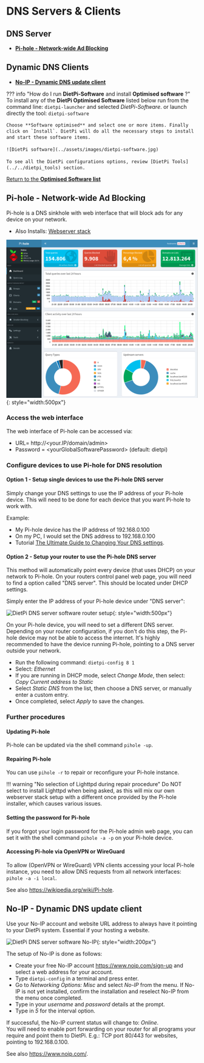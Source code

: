 # DNS Servers & Clients

## DNS Server

- [**Pi-hole - Network-wide Ad Blocking**](#pi-hole-network-wide-ad-blocking)

## Dynamic DNS Clients

- [**No-IP - Dynamic DNS update client**](#no-ip-dynamic-dns-update-client)

??? info "How do I run **DietPi-Software** and install **Optimised software** ?"
    To install any of the **DietPi Optimised Software** listed below run from the command line:
    ```
    dietpi-launcher
    ```
    and selected _DietPi-Software_. or launch directly the tool:
    ```
    dietpi-software
    ```

    Choose **Software optimised** and select one or more items. Finally click on `Install`. DietPi will do all the necessary steps to install and start these software items.

    ![DietPi software](../assets/images/dietpi-software.jpg)

    To see all the DietPi configurations options, review [DietPi Tools](../../dietpi_tools) section.

[Return to the **Optimised Software list**](../../dietpi_optimised_software)

## Pi-hole - Network-wide Ad Blocking

Pi-hole is a DNS sinkhole with web interface that will block ads for any device on your network.

- Also Installs: [Webserver stack](../webserver_stack/)

![DietPi DNS server software Pi-hole](../assets/images/dietpi-software-dnsserver-pihole.png){: style="width:500px"}

### Access the web interface

The web interface of Pi-hole can be accessed via:

- URL= http://<your.IP/domain/admin\>
- Password = <yourGlobalSoftwarePassword\> (default: dietpi)

### Configure devices to use Pi-hole for DNS resolution

#### Option 1 - Setup single devices to use the Pi-hole DNS server

Simply change your DNS settings to use the IP address of your Pi-hole device. This will need to be done for each device that you want Pi-hole to work with.

Example:

- My Pi-hole device has the IP address of 192.168.0.100
- On my PC, I would set the DNS address to 192.168.0.100
- Tutorial [The Ultimate Guide to Changing Your DNS settings](https://www.howtogeek.com/167533/the-ultimate-guide-to-changing-your-dns-server/).

#### Option 2 - Setup your router to use the Pi-hole DNS server

This method will automatically point every device (that uses DHCP) on your network to Pi-hole.
On your routers control panel web page, you will need to find a option called "DNS server". This should be located under DHCP settings.

Simply enter the IP address of your Pi-hole device under "DNS server":

![DietPi DNS server software router setup](../assets/images/dietpi-software-dnsserver-router-setup.png){: style="width:500px"}

On your Pi-hole device, you will need to set a different DNS server.  
Depending on your router configuration, if you don't do this step, the Pi-hole device may not be able to access the internet. It's highly recommended to have the device running Pi-hole, pointing to a DNS server outside your network.

- Run the following command: `dietpi-config 8 1`
- Select: *Ethernet*
- If you are running in DHCP mode, select *Change Mode*, then select: *Copy Current address to Static*
- Select *Static DNS* from the list, then choose a DNS server, or manually enter a custom entry.
- Once completed, select *Apply* to save the changes.

### Further procedures

#### Updating Pi-hole

Pi-hole can be updated via the shell command `pihole -up`.

#### Repairing Pi-hole

You can use `pihole -r` to repair or reconfigure your Pi-hole instance.

!!! warning "No selection of Lighttpd during repair procedure"
    Do NOT select to install Lighttpd when being asked, as this will mix our own webserver stack setup with a different once provided by the Pi-hole installer, which causes various issues.

#### Setting the password for Pi-hole

If you forgot your login password for the Pi-hole admin web page, you can set it with the shell command `pihole -a -p` on your Pi-hole device.

#### Accessing Pi-hole via OpenVPN or WireGuard

To allow (OpenVPN or WireGuard) VPN clients accessing your local Pi-hole instance, you need to allow DNS requests from all network interfaces: `pihole -a -i local`.

See also <https://wikipedia.org/wiki/Pi-hole>.

## No-IP - Dynamic DNS update client

Use your No-IP account and website URL address to always have it pointing to your DietPi system. Essential if your hosting a website.

![DietPi DNS server software No-IP](../assets/images/dietpi-software-dnsserver-noip.jpg){: style="width:200px"}

The setup of No-IP is done as follows:

- Create your free No-IP account https://www.noip.com/sign-up and select a web address for your account.
- Type `dietpi-config` in a terminal and press enter.
- Go to *Networking Options: Misc* and select *No-IP* from the menu.
    If No-IP is not yet installed, confirm the installation and reselect No-IP from the menu once completed.
- Type in your *username* and *password* details at the prompt.
- Type in *5* for the interval option.

If successful, the No-IP current status will change to: *Online*.  
You will need to enable port forwarding on your router for all programs your require and point them to DietPi. E.g.: TCP port 80/443 for websites, pointing to 192.168.0.100.

See also <https://www.noip.com/>.
